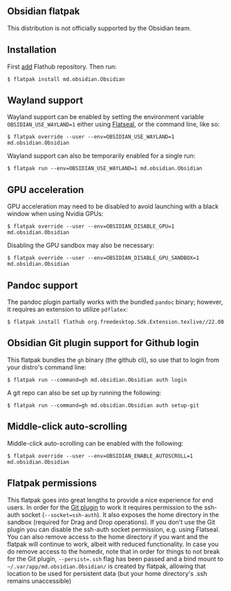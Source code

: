 Obsidian flatpak
----------------

This distribution is not officially supported by the Obsidian team.

## Installation

First [add](https://flatpak.org/setup) Flathub repository. Then run:

```
$ flatpak install md.obsidian.Obsidian
```

## Wayland support

Wayland support can be enabled by setting the environment variable `OBSIDIAN_USE_WAYLAND=1` either using [Flatseal](https://flathub.org/apps/details/com.github.tchx84.Flatseal), or the command line, like so:

```
$ flatpak override --user --env=OBSIDIAN_USE_WAYLAND=1 md.obsidian.Obsidian
```

Wayland support can also be temporarily enabled for a single run:

```
$ flatpak run --env=OBSIDIAN_USE_WAYLAND=1 md.obsidian.Obsidian
```

## GPU acceleration

GPU acceleration may need to be disabled to avoid launching with a black window when using Nvidia GPUs:

```
$ flatpak override --user --env=OBSIDIAN_DISABLE_GPU=1 md.obsidian.Obsidian
```

Disabling the GPU sandbox may also be necessary:

```
$ flatpak override --user --env=OBSIDIAN_DISABLE_GPU_SANDBOX=1 md.obsidian.Obsidian
```

## Pandoc support

The pandoc plugin partially works with the bundled `pandoc` binary; however, it requires an extension to utilize `pdflatex`:

```
$ flatpak install flathub org.freedesktop.Sdk.Extension.texlive//22.08
```

## Obsidian Git plugin support for Github login

This flatpak bundles the `gh` binary (the github cli), so use that to login from your distro's command line:

```
$ flatpak run --command=gh md.obsidian.Obsidian auth login
```

A git repo can also be set up by running the following:

```
$ flatpak run --command=gh md.obsidian.Obsidian auth setup-git
```

## Middle-click auto-scrolling

Middle-click auto-scrolling can be enabled with the following:

```
$ flatpak override --user --env=OBSIDIAN_ENABLE_AUTOSCROLL=1 md.obsidian.Obsidian
```

## Flatpak permissions

This flatpak goes into great lengths to provide a nice experience for end users. In order for the [Git plugin](https://github.com/denolehov/obsidian-git) to work it requires permission to the ssh-auth socket (`--socket=ssh-auth`). It also exposes the home directory in the sandbox (required for Drag and Drop operations). If you don't use the Git plugin you can disable the ssh-auth socket permission, e.g. using Flatseal. You can also remove access to the home directory if you want and the flatpak will continue to work, albeit with reduced functionality. In case you do remove access to the homedir, note that in order for things to not break for the Git plugin, `--persist=.ssh` flag has been passed and a bind mount to `~/.var/app/md.obsidian.Obsidian/` is created by flatpak, allowing that location to be used for persistent data (but your home directory's .ssh remains unaccessible)
